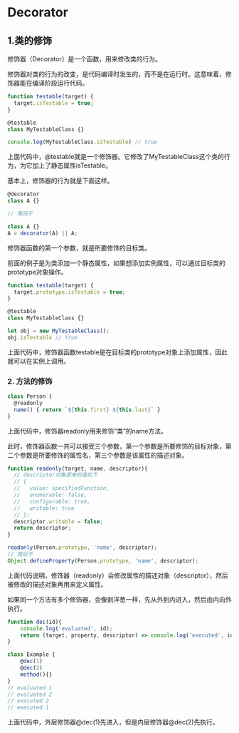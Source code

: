 # Decorator


##  1.类的修饰

修饰器（Decorator）是一个函数，用来修改类的行为。  

修饰器对类的行为的改变，是代码编译时发生的，而不是在运行时。这意味着，修饰器能在编译阶段运行代码。  

```javascript
function testable(target) {
  target.isTestable = true;
}

@testable
class MyTestableClass {}

console.log(MyTestableClass.isTestable) // true
```  

上面代码中，@testable就是一个修饰器。它修改了MyTestableClass这个类的行为，为它加上了静态属性isTestable。

基本上，修饰器的行为就是下面这样。

```javascript
@decorator
class A {}

// 等同于

class A {}
A = decorator(A) || A;
```  

修饰器函数的第一个参数，就是所要修饰的目标类。  

前面的例子是为类添加一个静态属性，如果想添加实例属性，可以通过目标类的prototype对象操作。  

```javascript
function testable(target) {
  target.prototype.isTestable = true;
}

@testable
class MyTestableClass {}

let obj = new MyTestableClass();
obj.isTestable // true
```

上面代码中，修饰器函数testable是在目标类的prototype对象上添加属性，因此就可以在实例上调用。  


### 2. 方法的修饰

```javascript
class Person {
  @readonly
  name() { return `${this.first} ${this.last}` }
}
```  

上面代码中，修饰器readonly用来修饰“类”的name方法。  

此时，修饰器函数一共可以接受三个参数，第一个参数是所要修饰的目标对象，第二个参数是所要修饰的属性名，第三个参数是该属性的描述对象。  

```javascript
function readonly(target, name, descriptor){
  // descriptor对象原来的值如下
  // {
  //   value: specifiedFunction,
  //   enumerable: false,
  //   configurable: true,
  //   writable: true
  // };
  descriptor.writable = false;
  return descriptor;
}

readonly(Person.prototype, 'name', descriptor);
// 类似于
Object.defineProperty(Person.prototype, 'name', descriptor);
```  

上面代码说明，修饰器（readonly）会修改属性的描述对象（descriptor），然后被修改的描述对象再用来定义属性。  


如果同一个方法有多个修饰器，会像剥洋葱一样，先从外到内进入，然后由内向外执行。  

```javascript
function dec(id){
    console.log('evaluated', id);
    return (target, property, descriptor) => console.log('executed', id);
}

class Example {
    @dec(1)
    @dec(2)
    method(){}
}
// evaluated 1
// evaluated 2
// executed 2
// executed 1
```  

上面代码中，外层修饰器@dec(1)先进入，但是内层修饰器@dec(2)先执行。
